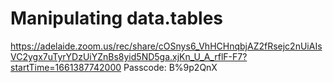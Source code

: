 # Manipulating data.tables

https://adelaide.zoom.us/rec/share/cOSnys6_VhHCHnqbjAZ2fRsejc2nUiAIsVC2ygx7uTyrYDzUiYZnBs8yid5ND5ga.xjKn_U_A_rflF-F7?startTime=1661387742000
Passcode: B%9p2QnX
